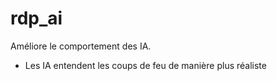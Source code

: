 rdp_ai
===========

Améliore le comportement des IA.
- Les IA entendent les coups de feu de manière plus réaliste
